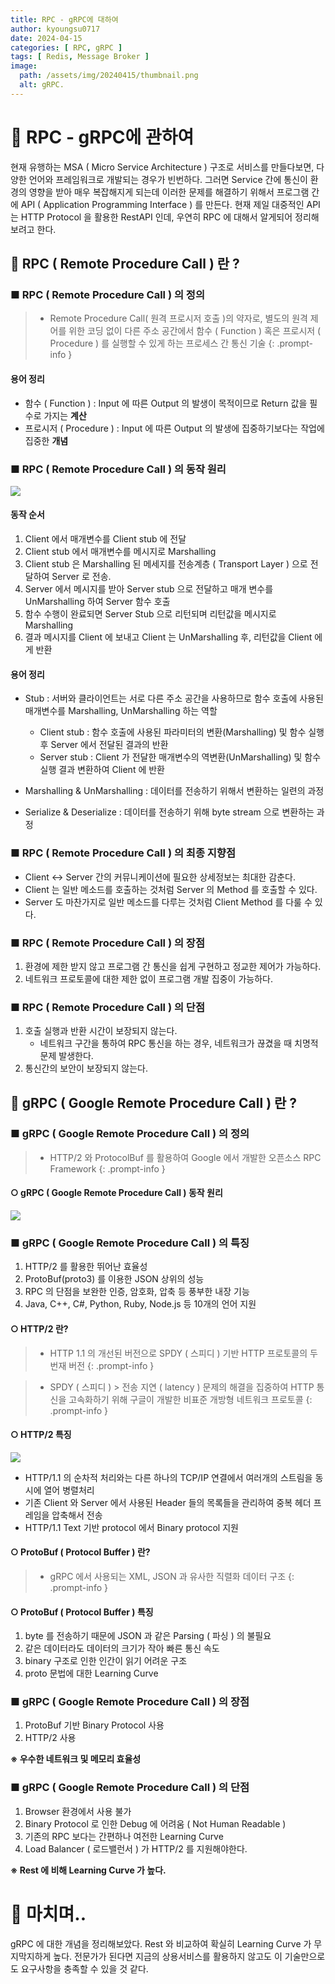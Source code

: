 ```yaml
---
title: RPC - gRPC에 대하여
author: kyoungsu0717
date: 2024-04-15
categories: [ RPC, gRPC ]
tags: [ Redis, Message Broker ]
image:
  path: /assets/img/20240415/thumbnail.png
  alt: gRPC.
---
```


# 🚩 RPC - gRPC에 관하여

현재 유행하는 MSA ( Micro Service Architecture ) 구조로 서비스를 만들다보면, 다양한 언어와 프레임워크로 개발되는 경우가 빈번하다.
그러면 Service 간에 통신이 환경의 영향을 받아 매우 복잡해지게 되는데 이러한 문제를 해결하기 위해서 프로그램 간에 API ( Application Programming Interface ) 를 만든다.
현재 제일 대중적인 API 는 HTTP Protocol 을 활용한 RestAPI 인데, 우연히 RPC 에 대해서 알게되어 정리해보려고 한다.

## 📝 RPC ( Remote Procedure Call ) 란 ?

### ■ RPC ( Remote Procedure Call ) 의 정의

> * Remote Procedure Call( 원격 프로시저 호출 )의 약자로, 별도의 원격 제어를 위한 코딩 없이 다른 주소 공간에서 함수 ( Function ) 혹은 프로시저 ( Procedure ) 를 실행할 수 있게 하는 프로세스 간 통신 기술
{: .prompt-info }

#### 용어 정리
- 함수 ( Function ) : Input 에 따른 Output 의 발생이 목적이므로 Return 값을 필수로 가지는 **계산**
- 프로시저 ( Procedure ) : Input 에 따른 Output 의 발생에 집중하기보다는 작업에 집중한 **개념**

### ■ RPC ( Remote Procedure Call ) 의 동작 원리

![](/assets/img/20240415/RPCOverView.png)

#### 동작 순서
1. Client 에서 매개변수를 Client stub 에 전달
2. Client stub 에서 매개변수를 메시지로 Marshalling
3. Client stub 은 Marshalling 된 메세지를 전송계층 ( Transport Layer ) 으로 전달하여 Server 로 전송.
4. Server 에서 메시지를 받아 Server stub 으로 전달하고 매개 변수를 UnMarshalling 하여 Server 함수 호출
5. 함수 수행이 완료되면 Server Stub 으로 리턴되며 리턴값을 메시지로 Marshalling
6. 결과 메시지를 Client 에 보내고 Client 는 UnMarshalling 후, 리턴값을 Client 에게 반환

#### 용어 정리

- Stub : 서버와 클라이언트는 서로 다른 주소 공간을 사용하므로 함수 호출에 사용된 매개변수를 Marshalling, UnMarshalling 하는 역할
    - Client stub : 함수 호출에 사용된 파라미터의 변환(Marshalling) 및 함수 실행 후 Server 에서 전달된 결과의 반환 
    - Server stub : Client 가 전달한 매개변수의 역변환(UnMarshalling) 및 함수 실행 결과 변환하여 Client 에 반환

- Marshalling & UnMarshalling : 데이터를 전송하기 위해서 변환하는 일련의 과정
- Serialize & Deserialize : 데이터를 전송하기 위해 byte stream 으로 변환하는 과정

### ■ RPC ( Remote Procedure Call ) 의 최종 지향점
- Client <-> Server 간의 커뮤니케이션에 필요한 상세정보는 최대한 감춘다.
- Client 는 일반 메소드를 호출하는 것처럼 Server 의 Method 를 호출할 수 있다.
- Server 도 마찬가지로 일반 메소드를 다루는 것처럼 Client Method 를 다룰 수 있다.

### ■ RPC ( Remote Procedure Call ) 의 장점
1. 환경에 제한 받지 않고 프로그램 간 통신을 쉽게 구현하고 정교한 제어가 가능하다.
2. 네트워크 프로토콜에 대한 제한 없이 프로그램 개발 집중이 가능하다.

### ■ RPC ( Remote Procedure Call ) 의 단점

1. 호출 실행과 반환 시간이 보장되지 않는다.
   - 네트워크 구간을 통하여 RPC 통신을 하는 경우, 네트워크가 끊겼을 때 치명적 문제 발생한다.
2. 통신간의 보안이 보장되지 않는다.

## 📝 gRPC ( Google Remote Procedure Call ) 란 ?

### ■ gRPC ( Google Remote Procedure Call ) 의 정의

> * HTTP/2 와 ProtocolBuf 를 활용하여 Google 에서 개발한 오픈소스 RPC Framework
{: .prompt-info }

#### ○ gRPC ( Google Remote Procedure Call ) 동작 원리

![](/assets/img/20240415/gRPCOverView.png)


### ■ gRPC ( Google Remote Procedure Call ) 의 특징
1. HTTP/2 를 활용한 뛰어난 효율성
2. ProtoBuf(proto3) 를 이용한 JSON 상위의 성능
3. RPC 의 단점을 보완한 인증, 암호화, 압축 등 풍부한 내장 기능
4. Java, C++, C#, Python, Ruby, Node.js 등 10개의 언어 지원

#### ○ HTTP/2 란?
> * HTTP 1.1 의 개선된 버전으로 SPDY ( 스피디 ) 기반 HTTP 프로토콜의 두번재 버전
{: .prompt-info }

> * SPDY ( 스피디 )
    > 전송 지연 ( latency ) 문제의 해결을 집중하여 HTTP 통신을 고속화하기 위해 구글이 개발한 비표준 개방형 네트워크 프로토콜
{: .prompt-info }

#### ○ HTTP/2 특징
![](/assets/img/20240415/HTTP2OverView.png)
* HTTP/1.1 의 순차적 처리와는 다른 하나의 TCP/IP 연결에서 여러개의 스트림을 동시에 열어 병렬처리
* 기존 Client 와 Server 에서 사용된 Header 들의 목록들을 관리하여 중복 헤더 프레임을 압축해서 전송
* HTTP/1.1 Text 기반 protocol 에서 Binary protocol 지원

#### ○ ProtoBuf ( Protocol Buffer ) 란?
> * gRPC 에서 사용되는 XML, JSON 과 유사한 직렬화 데이터 구조
{: .prompt-info }

#### ○ ProtoBuf ( Protocol Buffer ) 특징
1. byte 를 전송하기 때문에 JSON 과 같은 Parsing ( 파싱 ) 의 불필요
2. 같은 데이터라도 데이터의 크기가 작아 빠른 통신 속도
3. binary 구조로 인한 인간이 읽기 어려운 구조
4. proto 문법에 대한 Learning Curve


### ■ gRPC ( Google Remote Procedure Call ) 의 장점
1. ProtoBuf 기반 Binary Protocol 사용
2. HTTP/2 사용

**&#8251; 우수한 네트워크 및 메모리 효율성**

### ■ gRPC ( Google Remote Procedure Call ) 의 단점
1. Browser 환경에서 사용 불가
2. Binary Protocol 로 인한 Debug 에 어려움 ( Not Human Readable )
3. 기존의 RPC 보다는 간편하나 여전한 Learning Curve
4. Load Balancer ( 로드밸런서 ) 가 HTTP/2 를 지원해야한다.

**&#8251; Rest 에 비해 Learning Curve 가 높다.**

# 🚩 마치며..
gRPC 에 대한 개념을 정리해보았다.
Rest 와 비교하여 확실히 Learning Curve 가 무지막지하게 높다.
전문가가 된다면 지금의 상용서비스를 활용하지 않고도 이 기술만으로도 요구사항을 충족할 수 있을 것 같다.

